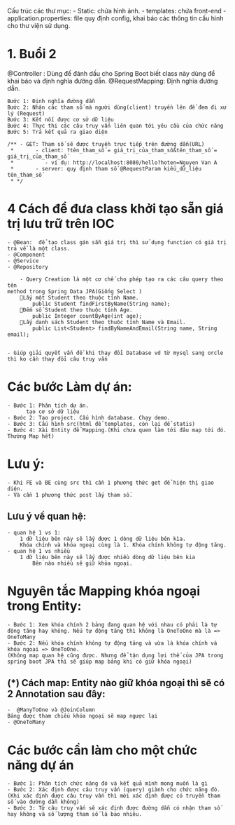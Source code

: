 Cấu trúc các thư mục:
    - Static: chứa hình ảnh.
    - templates: chứa front-end
    - application.properties: file quy định config, khai báo các thông tin cấu hình cho thư viện sử dụng.
# 1. Buổi 2    
@Controller : Dùng để đánh dấu cho Spring Boot biết class này dùng để khai báo và định nghĩa đường dẫn.
    @RequestMapping: Định nghĩa đường dẫn.
    
    Bước 1: Định nghĩa đường dẫn
    Bước 2: Nhận các tham số mà người dùng(client) truyền lên để đem đi xử lý (Request)
    Bước 3: Kết nối được cơ sở dữ liệu
    Bước 4: Thực thi các câu truy vấn liên quan tới yêu cầu của chức năng
    Bước 5: Trả kết quả ra giao diện

    /** - GET: Tham số sẽ được truyền trực tiếp trên đường dẫn(URL)
     *       - client: ?tên_tham_số = giá_trị_của_tham_số&tên_tham_số = giá_trị_của_tham_số
     *          - ví dụ: http://localhost:8080/hello?hoten=Nguyen Van A
     *       - server: quy định tham số @RequestParam kiểu_dữ_liệu tên_tham_số
     * */

# 4 Cách để đưa class khởi tạo sẵn giá trị lưu trữ trên IOC
    - @Bean:  để tạo class gán sẵn giá trị thì sử dụng function có giá trị trả về là một class.
    - @Component
    - @Service
    - @Repository

        - Query Creation là một cơ chế cho phép tạo ra các câu query theo tên
    method trong Spring Data JPA(Giống Select )
        Lấy một Student theo thuộc tính Name.
            public Student findFirstByName(String name);
        Đếm số Student theo thuộc tính Age.
            public Integer countByAge(int age);
        Lấy danh sách Student theo thuộc tính Name và Email.
            public List<Student> findByNameAndEmail(String name, String email);


    - Giúp giải quyết vấn đề khi thay đổi Database vd từ mysql sang orcle thì ko cần thay đổi câu truy vấn


# Các bước Làm dự án:
    - Bước 1: Phân tích dự án.
          tạo cơ sở dữ liệu
    - Bước 2: Tạo project. Cấu hình database. Chạy demo.
    - Bước 3: Cấu hình src(html để templates, còn lại để statis)
    - Bước 4: Xài Entity để Mapping.(Khi chưa quen làm tới đâu map tới đó. Thường Map hết)
# Lưu ý:
    - Khi FE và BE cùng src thì cần 1 phương thức get để hiện thị giao diện.
    - Và cần 1 phương thức post lấy tham số.
## Lưu ý về quan hệ:
    - quan hệ 1 vs 1:
        1 dữ liệu bên này sẽ lấy được 1 dòng dữ liệu bên kìa.
        Khóa chính và khóa ngoại cùng là 1. Khóa chính không tự động tăng.
    - quan hệ 1 vs nhiều
        1 dữ liệu bên này sẽ lấy được nhiều dòng dữ liệu bên kia
            Bên nào nhiều sẽ giữ khóa ngoại.
# Nguyên tắc Mapping khóa ngoại trong Entity:
    - Bước 1: Xem khóa chính 2 bảng đang quan hệ với nhau có phải là tự động tăng hay không. Nếu tự động tăng thì không là OneToOne mà là => OneToMany
    - Bước 2: Nếu khóa chính không tự động tăng và vừa là khóa chính và khóa ngoại => OneToOne.
    (Không map quan hệ cũng được. Nhưng để tận dụng lợi thế của JPA trong spring boot JPA thì sẽ giúp map bảng khi có giữ khóa ngoại)

## (*) Cách map:    Entity nào giữ khóa ngoại thì sẽ có 2 Annotation sau đây:
    -  @ManyToOne và @JoinColumn
    Bảng được tham chiếu khóa ngoại sẽ map ngược lại
    - @OneToMany

# Các bước cần làm cho một chức năng dự án
    - Bước 1: Phân tích chức năng đó và kết quả mình mong muốn là gì
    - Bước 2: Xác định được câu truy vấn (query) giành cho chức năng đó.(Khi xác định được câu truy vấn thì mới xác định được có truyền tham số vào đường dẫn không)
    - Bước 3: Từ câu truy vấn sẽ xác định được đường dẫn có nhận tham số hay không và số lượng tham số là bao nhiêu.
